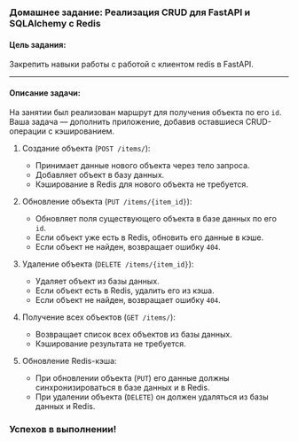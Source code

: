 ### Домашнее задание: Реализация CRUD для FastAPI и SQLAlchemy с Redis

#### Цель задания:
Закрепить навыки работы с работой с клиентом redis в FastAPI.

---

#### Описание задачи:

На занятии был реализован маршрут для получения объекта по его `id`. Ваша задача — дополнить приложение, добавив оставшиеся CRUD-операции с кэшированием.

1. Создание объекта (`POST /items/`):
    - Принимает данные нового объекта через тело запроса.
    - Добавляет объект в базу данных.
    - Кэширование в Redis для нового объекта не требуется.

2. Обновление объекта (`PUT /items/{item_id}`):
    - Обновляет поля существующего объекта в базе данных по его `id`.
    - Если объект уже есть в Redis, обновить его данные в кэше.
    - Если объект не найден, возвращает ошибку `404`.

3. Удаление объекта (`DELETE /items/{item_id}`):
    - Удаляет объект из базы данных.
    - Если объект есть в Redis, удалить его из кэша.
    - Если объект не найден, возвращает ошибку `404`.

4. Получение всех объектов (`GET /items/`):
    - Возвращает список всех объектов из базы данных.
    - Кэширование результата не требуется.

5. Обновление Redis-кэша:
    - При обновлении объекта (`PUT`) его данные должны синхронизироваться в базе данных и в Redis.
    - При удалении объекта (`DELETE`) он должен удаляться из базы данных и Redis.


### Успехов в выполнении! 